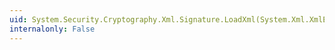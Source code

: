 ```yaml
---
uid: System.Security.Cryptography.Xml.Signature.LoadXml(System.Xml.XmlElement)
internalonly: False
---
```

